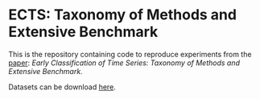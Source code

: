 # ECTS: Taxonomy of Methods and Extensive Benchmark

This is the repository containing code to reproduce experiments from the [paper](https://arxiv.org/pdf/2406.18332): *Early Classification of Time Series: Taxonomy of Methods and Extensive Benchmark*.  

Datasets can be download [here](https://urlz.fr/qRqu).

